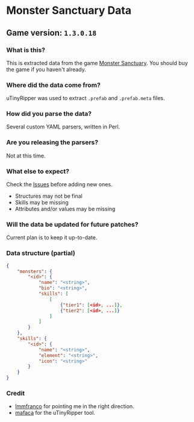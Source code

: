 # Monster Sanctuary Data
## Game version: `1.3.0.18`

### What is this?
This is extracted data from the game [Monster Sanctuary](https://monster-sanctuary.com/). You should buy the game if you haven't already.

### Where did the data come from?
uTinyRipper was used to extract `.prefab` and `.prefab.meta` files.

### How did you parse the data?
Several custom YAML parsers, written in Perl.

### Are you releasing the parsers?
Not at this time.

### What else to expect?
Check the [Issues](https://github.com/southpawgeek/monster-sanctuary-data/issues) before adding new ones.
* Structures may not be final
* Skills may be missing
* Attributes and/or values may be missing

### Will the data be updated for future patches?
Current plan is to keep it up-to-date. 


### Data structure (partial)
```json
{
    "monsters": {
        "<id>": {
            "name": "<string>",
            "bio": "<string>",
            "skills": [ 
                [ 
                    {"tier1": [<id>, ...]},
                    {"tier2": [<id>, ...]}
                ]
            ]
        }
    },
    "skills": {
        "<id>": {
            "name": "<string>",
            "element": "<string>",
            "icon": "<string>"
        }
    }
}
```

### Credit
* [lmmfranco](https://github.com/lmmfranco/monster-sanctuary-exported-data) for pointing me in the right direction.
* [mafaca](https://github.com/mafaca/UtinyRipper) for the uTinyRipper tool.
